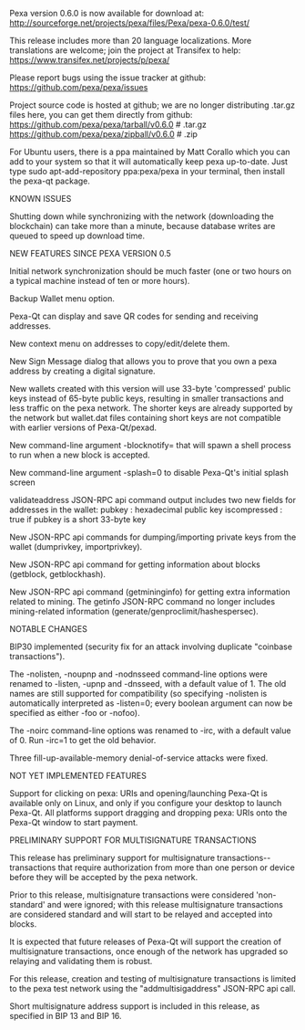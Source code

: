 Pexa version 0.6.0 is now available for download at:
http://sourceforge.net/projects/pexa/files/Pexa/pexa-0.6.0/test/

This release includes more than 20 language localizations.
More translations are welcome; join the
project at Transifex to help:
https://www.transifex.net/projects/p/pexa/

Please report bugs using the issue tracker at github:
https://github.com/pexa/pexa/issues

Project source code is hosted at github; we are no longer
distributing .tar.gz files here, you can get them
directly from github:
https://github.com/pexa/pexa/tarball/v0.6.0  # .tar.gz
https://github.com/pexa/pexa/zipball/v0.6.0  # .zip

For Ubuntu users, there is a ppa maintained by Matt Corallo which
you can add to your system so that it will automatically keep
pexa up-to-date.  Just type
sudo apt-add-repository ppa:pexa/pexa
in your terminal, then install the pexa-qt package.


KNOWN ISSUES

Shutting down while synchronizing with the network
(downloading the blockchain) can take more than a minute,
because database writes are queued to speed up download
time.


NEW FEATURES SINCE PEXA VERSION 0.5

Initial network synchronization should be much faster
(one or two hours on a typical machine instead of ten or more
hours).

Backup Wallet menu option.

Pexa-Qt can display and save QR codes for sending
and receiving addresses.

New context menu on addresses to copy/edit/delete them.

New Sign Message dialog that allows you to prove that you
own a pexa address by creating a digital
signature.

New wallets created with this version will
use 33-byte 'compressed' public keys instead of
65-byte public keys, resulting in smaller
transactions and less traffic on the pexa
network. The shorter keys are already supported
by the network but wallet.dat files containing
short keys are not compatible with earlier
versions of Pexa-Qt/pexad.

New command-line argument -blocknotify=<command>
that will spawn a shell process to run <command> 
when a new block is accepted.

New command-line argument -splash=0 to disable
Pexa-Qt's initial splash screen

validateaddress JSON-RPC api command output includes
two new fields for addresses in the wallet:
pubkey : hexadecimal public key
iscompressed : true if pubkey is a short 33-byte key

New JSON-RPC api commands for dumping/importing
private keys from the wallet (dumprivkey, importprivkey).

New JSON-RPC api command for getting information about
blocks (getblock, getblockhash).

New JSON-RPC api command (getmininginfo) for getting
extra information related to mining. The getinfo
JSON-RPC command no longer includes mining-related
information (generate/genproclimit/hashespersec).



NOTABLE CHANGES

BIP30 implemented (security fix for an attack involving
duplicate "coinbase transactions").

The -nolisten, -noupnp and -nodnsseed command-line
options were renamed to -listen, -upnp and -dnsseed,
with a default value of 1. The old names are still
supported for compatibility (so specifying -nolisten
is automatically interpreted as -listen=0; every
boolean argument can now be specified as either
-foo or -nofoo).

The -noirc command-line options was renamed to
-irc, with a default value of 0. Run -irc=1 to
get the old behavior.

Three fill-up-available-memory denial-of-service
attacks were fixed.


NOT YET IMPLEMENTED FEATURES

Support for clicking on pexa: URIs and
opening/launching Pexa-Qt is available only on Linux,
and only if you configure your desktop to launch
Pexa-Qt. All platforms support dragging and dropping
pexa: URIs onto the Pexa-Qt window to start
payment.


PRELIMINARY SUPPORT FOR MULTISIGNATURE TRANSACTIONS

This release has preliminary support for multisignature
transactions-- transactions that require authorization
from more than one person or device before they
will be accepted by the pexa network.

Prior to this release, multisignature transactions
were considered 'non-standard' and were ignored;
with this release multisignature transactions are
considered standard and will start to be relayed
and accepted into blocks.

It is expected that future releases of Pexa-Qt
will support the creation of multisignature transactions,
once enough of the network has upgraded so relaying
and validating them is robust.

For this release, creation and testing of multisignature
transactions is limited to the pexa test network using
the "addmultisigaddress" JSON-RPC api call.

Short multisignature address support is included in this
release, as specified in BIP 13 and BIP 16.
